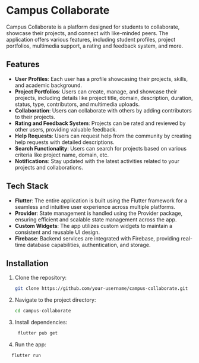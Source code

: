 # Campus Collaborate

Campus Collaborate is a platform designed for students to collaborate, showcase their projects, and connect with like-minded peers. The application offers various features, including student profiles, project portfolios, multimedia support, a rating and feedback system, and more.

## Features

- **User Profiles**: Each user has a profile showcasing their projects, skills, and academic background.
- **Project Portfolios**: Users can create, manage, and showcase their projects, including details like project title, domain, description, duration, status, type, contributors, and multimedia uploads.
- **Collaboration**: Users can collaborate with others by adding contributors to their projects.
- **Rating and Feedback System**: Projects can be rated and reviewed by other users, providing valuable feedback.
- **Help Requests**: Users can request help from the community by creating help requests with detailed descriptions.
- **Search Functionality**: Users can search for projects based on various criteria like project name, domain, etc.
- **Notifications**: Stay updated with the latest activities related to your projects and collaborations.

## Tech Stack

- **Flutter**: The entire application is built using the Flutter framework for a seamless and intuitive user experience across multiple platforms.
- **Provider**: State management is handled using the Provider package, ensuring efficient and scalable state management across the app.
- **Custom Widgets**: The app utilizes custom widgets to maintain a consistent and reusable UI design.
- **Firebase**: Backend services are integrated with Firebase, providing real-time database capabilities, authentication, and storage.

## Installation

1. Clone the repository:
   ```bash
   git clone https://github.com/your-username/campus-collaborate.git
   ```
2. Navigate to the project directory:
   ```bash
   cd campus-collaborate
   ```
3. Install dependencies:
   ```bash
    flutter pub get
   ```
4. Run the app:
  ```bash
    flutter run
  ```
